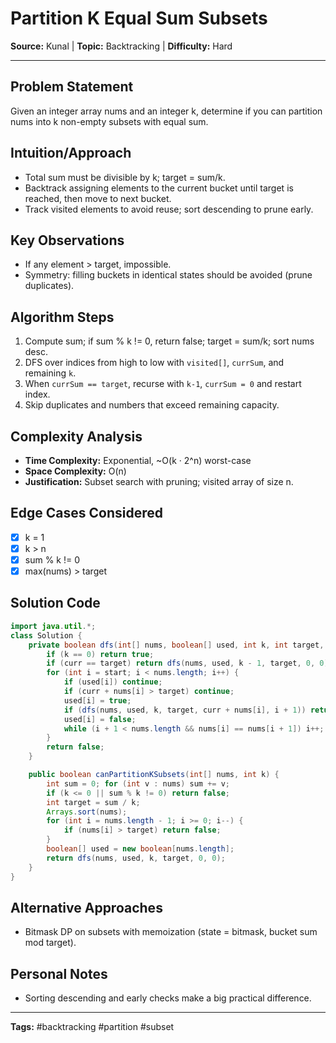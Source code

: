 # Partition K Equal Sum Subsets

**Source:** Kunal | **Topic:** Backtracking | **Difficulty:** Hard  

---

## Problem Statement
Given an integer array nums and an integer k, determine if you can partition nums into k non-empty subsets with equal sum.

## Intuition/Approach
- Total sum must be divisible by k; target = sum/k.
- Backtrack assigning elements to the current bucket until target is reached, then move to next bucket.
- Track visited elements to avoid reuse; sort descending to prune early.

## Key Observations
- If any element > target, impossible.
- Symmetry: filling buckets in identical states should be avoided (prune duplicates).

## Algorithm Steps
1. Compute sum; if sum % k != 0, return false; target = sum/k; sort nums desc.
2. DFS over indices from high to low with `visited[]`, `currSum`, and remaining `k`.
3. When `currSum == target`, recurse with `k-1`, `currSum = 0` and restart index.
4. Skip duplicates and numbers that exceed remaining capacity.

## Complexity Analysis
- **Time Complexity:** Exponential, ~O(k · 2^n) worst-case
- **Space Complexity:** O(n)
- **Justification:** Subset search with pruning; visited array of size n.

## Edge Cases Considered
- [x] k = 1
- [x] k > n
- [x] sum % k != 0
- [x] max(nums) > target

## Solution Code

```java
import java.util.*;
class Solution {
    private boolean dfs(int[] nums, boolean[] used, int k, int target, int curr, int start) {
        if (k == 0) return true;
        if (curr == target) return dfs(nums, used, k - 1, target, 0, 0);
        for (int i = start; i < nums.length; i++) {
            if (used[i]) continue;
            if (curr + nums[i] > target) continue;
            used[i] = true;
            if (dfs(nums, used, k, target, curr + nums[i], i + 1)) return true;
            used[i] = false;
            while (i + 1 < nums.length && nums[i] == nums[i + 1]) i++; // skip dups
        }
        return false;
    }

    public boolean canPartitionKSubsets(int[] nums, int k) {
        int sum = 0; for (int v : nums) sum += v;
        if (k <= 0 || sum % k != 0) return false;
        int target = sum / k;
        Arrays.sort(nums);
        for (int i = nums.length - 1; i >= 0; i--) {
            if (nums[i] > target) return false;
        }
        boolean[] used = new boolean[nums.length];
        return dfs(nums, used, k, target, 0, 0);
    }
}
```

## Alternative Approaches
- Bitmask DP on subsets with memoization (state = bitmask, bucket sum mod target).

## Personal Notes
- Sorting descending and early checks make a big practical difference.

---
**Tags:** #backtracking #partition #subset
